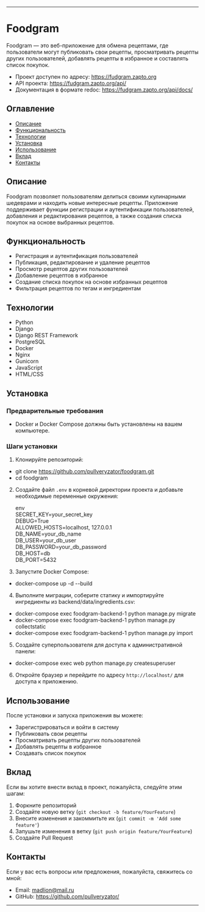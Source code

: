 
---

# Foodgram

Foodgram — это веб-приложение для обмена рецептами, где пользователи могут публиковать свои рецепты, просматривать рецепты других пользователей, добавлять рецепты в избранное и составлять список покупок.

- Проект доступен по адресу: https://fudgram.zapto.org
- API проекта: https://fudgram.zapto.org/api/
- Документация в формате redoc: https://fudgram.zapto.org/api/docs/

## Оглавление

- [Описание](#описание)
- [Функциональность](#функциональность)
- [Технологии](#технологии)
- [Установка](#установка)
- [Использование](#использование)
- [Вклад](#вклад)
- [Контакты](#контакты)

## Описание

Foodgram позволяет пользователям делиться своими кулинарными шедеврами и находить новые интересные рецепты. Приложение поддерживает функции регистрации и аутентификации пользователей, добавления и редактирования рецептов, а также создания списка покупок на основе выбранных рецептов.

## Функциональность

- Регистрация и аутентификация пользователей
- Публикация, редактирование и удаление рецептов
- Просмотр рецептов других пользователей
- Добавление рецептов в избранное
- Создание списка покупок на основе избранных рецептов
- Фильтрация рецептов по тегам и ингредиентам

## Технологии

- Python
- Django
- Django REST Framework
- PostgreSQL
- Docker
- Nginx
- Gunicorn
- JavaScript
- HTML/CSS

## Установка

### Предварительные требования

- Docker и Docker Compose должны быть установлены на вашем компьютере.

### Шаги установки

1. Клонируйте репозиторий:

- git clone https://github.com/pullveryzator/foodgram.git
- cd foodgram
    

2. Создайте файл `.env` в корневой директории проекта и добавьте необходимые переменные окружения:

    env  
    SECRET_KEY=your_secret_key  
    DEBUG=True  
    ALLOWED_HOSTS=localhost, 127.0.0.1  
    DB_NAME=your_db_name  
    DB_USER=your_db_user  
    DB_PASSWORD=your_db_password  
    DB_HOST=db  
    DB_PORT=5432  
    

3. Запустите Docker Compose:

- docker-compose up -d --build
    

4. Выполните миграции, соберите статику и импортируйте ингредиенты из backend/data/ingredients.csv:

- docker-compose exec foodgram-backend-1 python manage.py migrate
- docker-compose exec foodgram-backend-1 python manage.py collectstatic
- docker-compose exec foodgram-backend-1 python manage.py import
    

5. Создайте суперпользователя для доступа к административной панели:

- docker-compose exec web python manage.py createsuperuser
    

6. Откройте браузер и перейдите по адресу `http://localhost/` для доступа к приложению.

## Использование

После установки и запуска приложения вы можете:

- Зарегистрироваться и войти в систему
- Публиковать свои рецепты
- Просматривать рецепты других пользователей
- Добавлять рецепты в избранное
- Создавать список покупок

## Вклад

Если вы хотите внести вклад в проект, пожалуйста, следуйте этим шагам:

1. Форкните репозиторий
2. Создайте новую ветку (`git checkout -b feature/YourFeature`)
3. Внесите изменения и закоммитьте их (`git commit -m 'Add some feature'`)
4. Запушьте изменения в ветку (`git push origin feature/YourFeature`)
5. Создайте Pull Request

## Контакты

Если у вас есть вопросы или предложения, пожалуйста, свяжитесь со мной:

- Email: madlion@mail.ru
- GitHub: https://github.com/pullveryzator/

---
